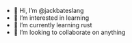- 👋 Hi, I’m @jackbateslang
- 👀 I’m interested in learning
- 🌱 I’m currently learning rust
- 💞️ I’m looking to collaborate on anything

<!---
jackbateslang/jackbateslang is a ✨ special ✨ repository because its `README.md` (this file) appears on your GitHub profile.
You can click the Preview link to take a look at your changes.
--->
